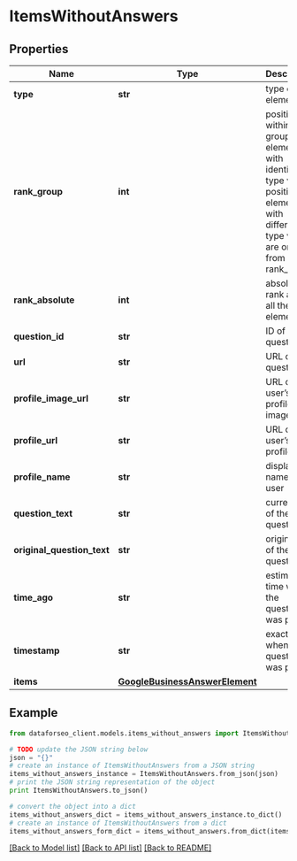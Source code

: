 # ItemsWithoutAnswers


## Properties

Name | Type | Description | Notes
------------ | ------------- | ------------- | -------------
**type** | **str** | type of element | [optional] 
**rank_group** | **int** | position within a group of elements with identical type values positions of elements with different type values are omitted from rank_group | [optional] 
**rank_absolute** | **int** | absolute rank among all the elements | [optional] 
**question_id** | **str** | ID of the question | [optional] 
**url** | **str** | URL of the question | [optional] 
**profile_image_url** | **str** | URL of the user’s profile image | [optional] 
**profile_url** | **str** | URL of the user’s profile | [optional] 
**profile_name** | **str** | displayed name of the user | [optional] 
**question_text** | **str** | current text of the question | [optional] 
**original_question_text** | **str** | original text of the question | [optional] 
**time_ago** | **str** | estimated time when the question was posted | [optional] 
**timestamp** | **str** | exact time when the question was posted | [optional] 
**items** | [**GoogleBusinessAnswerElement**](GoogleBusinessAnswerElement.md) |  | [optional] 

## Example

```python
from dataforseo_client.models.items_without_answers import ItemsWithoutAnswers

# TODO update the JSON string below
json = "{}"
# create an instance of ItemsWithoutAnswers from a JSON string
items_without_answers_instance = ItemsWithoutAnswers.from_json(json)
# print the JSON string representation of the object
print ItemsWithoutAnswers.to_json()

# convert the object into a dict
items_without_answers_dict = items_without_answers_instance.to_dict()
# create an instance of ItemsWithoutAnswers from a dict
items_without_answers_form_dict = items_without_answers.from_dict(items_without_answers_dict)
```
[[Back to Model list]](../README.md#documentation-for-models) [[Back to API list]](../README.md#documentation-for-api-endpoints) [[Back to README]](../README.md)


